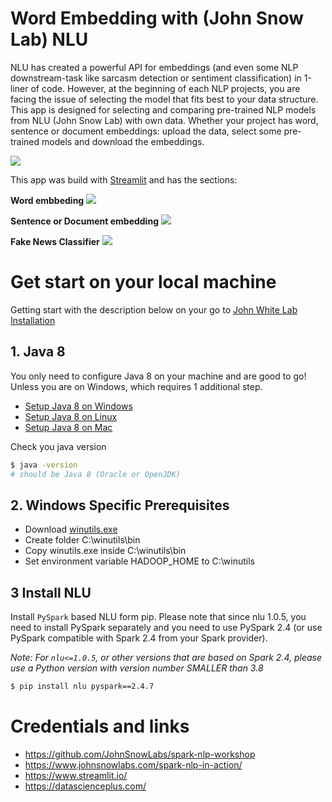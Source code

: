 # Word Embedding with (John Snow Lab) NLU
 NLU has created a powerful API for embeddings (and even some NLP downstream-task like sarcasm detection or sentiment classification) in 1-liner of code. However, at the beginning of each NLP projects, you are facing the issue of selecting the model that fits best to your data structure. This app is designed for selecting and comparing pre-trained NLP models from NLU (John Snow Lab) with own data. Whether your project has word, sentence or document embeddings: upload the data, select some pre-trained models and download the embeddings. 

![](pic/landing_page.png)

This app was build with [Streamlit](https://www.streamlit.io/) and has the sections:  

**Word embbeding**
![](pic/word_embedding_page.png)

**Sentence or Document embedding**
![](pic/doc_embedding_page.png)

**Fake News Classifier**
![](pic/fake_news_page.png)

# Get start on your local machine
Getting start with the description below on your go to [John White Lab Installation](https://nlu.johnsnowlabs.com/docs/en/install)

## 1. Java 8
You only need to configure Java 8 on your machine and are good to go! Unless you are on Windows, which requires 1 additional step.

* [Setup Java 8 on Windows](https://access.redhat.com/documentation/en-us/openjdk/8/html/getting_started_with_openjdk_8/getting_started_with_openjdk_for_windows)  
* [Setup Java 8 on Linux](https://openjdk.java.net/install/)
* [Setup Java 8 on Mac](https://docs.oracle.com/javase/8/docs/technotes/guides/install/mac_jdk.html)

Check you java version
```bash
$ java -version
# should be Java 8 (Oracle or OpenJDK)
```


## 2. Windows Specific Prerequisites
* Download [winutils.exe](https://github.com/steveloughran/winutils/blob/master/hadoop-2.7.1/bin/winutils.exe)
* Create folder C:\winutils\bin
* Copy winutils.exe inside C:\winutils\bin
* Set environment variable HADOOP_HOME to C:\winutils

## 3 Install NLU
Install `PySpark` based NLU form pip.  Please note that since nlu 1.0.5, you need to install PySpark separately and you need to use PySpark 2.4 (or use PySpark compatible with Spark 2.4 from your Spark provider).

*Note: For `nlu<=1.0.5`, or other versions that are based on Spark 2.4, please use a Python version with version number SMALLER than 3.8* 

```bash
$ pip install nlu pyspark==2.4.7
```
 


# Credentials and links
* https://github.com/JohnSnowLabs/spark-nlp-workshop 
* https://www.johnsnowlabs.com/spark-nlp-in-action/
* https://www.streamlit.io/
* https://datascienceplus.com/
